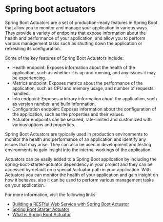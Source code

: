 # Spring boot actuators

Spring Boot Actuators are a set of production-ready features in Spring Boot that allow you to monitor and manage your application in various ways. They provide a variety of endpoints that expose information about the health and performance of your application, and allow you to perform various management tasks such as shutting down the application or refreshing its configuration.

Some of the key features of Spring Boot Actuators include:

- Health endpoint: Exposes information about the health of the application, such as whether it is up and running, and any issues it may be experiencing.
- Metrics endpoint: Exposes metrics about the performance of the application, such as CPU and memory usage, and number of requests handled.
- Info endpoint: Exposes arbitrary information about the application, such as version number, and build information.
- Configuration endpoint: Exposes information about the configuration of the application, such as the properties and their values.
- Actuator endpoints can be secured, rate-limited and customized with various options and properties.

Spring Boot Actuators are typically used in production environments to monitor the health and performance of an application and identify any issues that may arise. They can also be used in development and testing environments to gain insight into the internal workings of the application.

Actuators can be easily added to a Spring Boot application by including the spring-boot-starter-actuator dependency in your project and they can be accessed by default on a special /actuator path in your application. With Actuators you can monitor the health of your application and gain insight on how it behaves, also it can be used to perform various management tasks on your application.

For more information, visit the following links:

- [Building a RESTful Web Service with Spring Boot Actuator](https://spring.io/guides/gs/actuator-service/#:~:text=Spring%20Boot%20Actuator%20is%20a,how%20to%20add%20these%20services.)
- [Spring Boot Starter Actuator](https://www.javatpoint.com/spring-boot-actuator)
- [What is Spring Boot Actuator](https://www.baeldung.com/spring-boot-actuators)